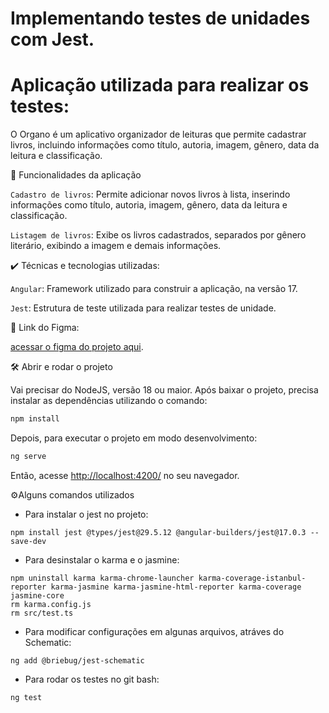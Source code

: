 # Implementando testes de unidades com Jest.

# Aplicação utilizada para realizar os testes: 
O Organo é um aplicativo organizador de leituras que permite cadastrar livros, incluindo informações como título, autoria, imagem, gênero, data da leitura e classificação.

🔨 Funcionalidades da aplicação

`Cadastro de livros`: Permite adicionar novos livros à lista, inserindo informações como título, autoria, imagem, gênero, data da leitura e classificação.

`Listagem de livros`: Exibe os livros cadastrados, separados por gênero literário, exibindo a imagem e demais informações.

✔️ Técnicas e tecnologias utilizadas:

`Angular`: Framework utilizado para construir a aplicação, na versão 17.

`Jest`: Estrutura de teste utilizada para realizar testes de unidade.

📁 Link do Figma:

[acessar o figma do projeto aqui](https://www.figma.com/file/GYv8FnRc51ZDfGmi2zzaQb/Organo-%7C-Angular?type=design&node-id=134-128&mode=design).

🛠️ Abrir e rodar o projeto

Vai precisar do NodeJS, versão 18 ou maior.
Após baixar o projeto,  precisa instalar as dependências utilizando o comando:
```bash
npm install
```
Depois, para executar o projeto em modo desenvolvimento:
```bash
ng serve
```
Então, acesse [http://localhost:4200/](url) no seu navegador.

⚙️Alguns comandos utilizados

- Para instalar o jest no projeto:
```
npm install jest @types/jest@29.5.12 @angular-builders/jest@17.0.3 --save-dev
```
- Para desinstalar o karma e o jasmine: 
```
npm uninstall karma karma-chrome-launcher karma-coverage-istanbul-reporter karma-jasmine karma-jasmine-html-reporter karma-coverage jasmine-core
rm karma.config.js
rm src/test.ts
```

- Para modificar configurações em algunas arquivos, atráves do Schematic:
```
ng add @briebug/jest-schematic
 ```
- Para rodar os testes no git bash:
```
ng test
```
